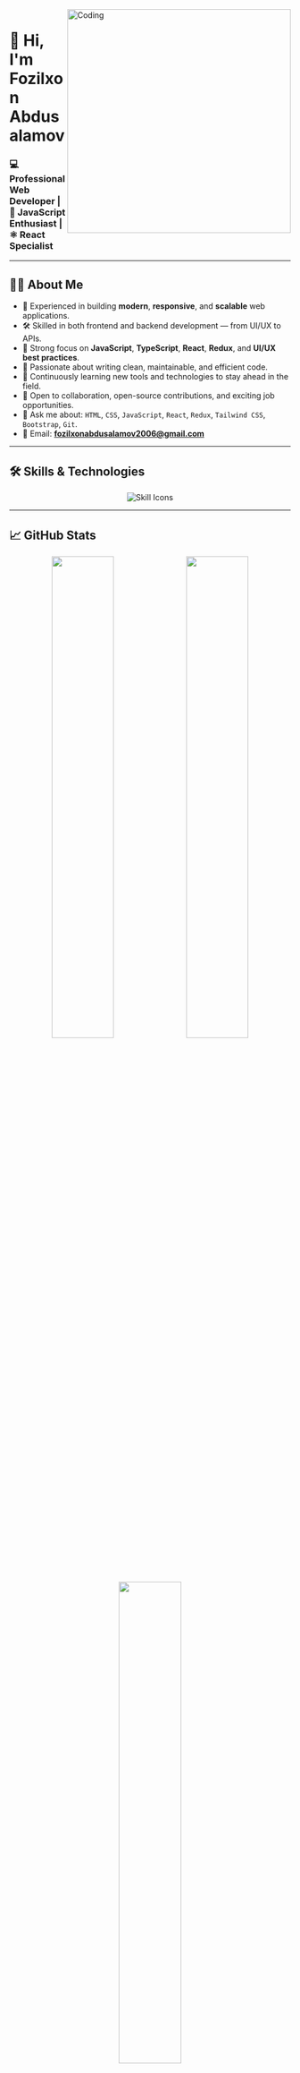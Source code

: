 <!-- Profile Animation -->
<img align="right" alt="Coding" width="400" src="https://cdn.dribbble.com/users/1162077/screenshots/3848914/programmer.gif" />

# 👋 Hi, I'm Fozilxon Abdusalamov

### 💻 Professional Web Developer | 🧠 JavaScript Enthusiast | ⚛️ React Specialist

---

## 👨‍💻 About Me

- 🌟 Experienced in building **modern**, **responsive**, and **scalable** web applications.
- 🛠️ Skilled in both frontend and backend development — from UI/UX to APIs.
- 🚀 Strong focus on **JavaScript**, **TypeScript**, **React**, **Redux**, and **UI/UX best practices**.
- 🧠 Passionate about writing clean, maintainable, and efficient code.
- 🌱 Continuously learning new tools and technologies to stay ahead in the field.
- 🤝 Open to collaboration, open-source contributions, and exciting job opportunities.
- 💬 Ask me about: `HTML`, `CSS`, `JavaScript`, `React`, `Redux`, `Tailwind CSS`, `Bootstrap`, `Git`.
- 📧 Email: **fozilxonabdusalamov2006@gmail.com**

---

## 🛠️ Skills & Technologies

<div align="center">
  <img src="https://skillicons.dev/icons?i=html,css,js,ts,react,redux,bootstrap,tailwind,git,github,vscode" alt="Skill Icons" />
</div>

---

## 📈 GitHub Stats

<div align="center">
  <img src="https://github-readme-stats.vercel.app/api?username=Fozilxon&show_icons=true&theme=radical&hide_border=true&include_all_commits=true&count_private=true" width="47%" />
  <img src="https://github-readme-streak-stats.herokuapp.com/?user=Fozilxon&theme=radical&hide_border=true" width="47%" />
</div>

<div align="center">
  <img src="https://github-readme-stats.vercel.app/api/top-langs/?username=Fozilxon&layout=compact&theme=radical&hide_border=true" width="47%" />
</div>

---

## 🌐 Connect with Me

<p align="center">
  <a href="mailto:fozilxonabdusalamov2006@gmail.com" target="_blank" rel="noreferrer">
    <img src="https://img.shields.io/badge/Gmail-D14836?style=for-the-badge&logo=gmail&logoColor=white" />
  </a>
  <a href="https://t.me/fozilxon25x" target="_blank" rel="noreferrer">
    <img src="https://img.shields.io/badge/Telegram-2CA5E0?style=for-the-badge&logo=telegram&logoColor=white" />
  </a>
  <a href="https://github.com/fozilxonabdusalamov" target="_blank" rel="noreferrer">
    <img src="https://img.shields.io/badge/GitHub-000000?style=for-the-badge&logo=github&logoColor=white" />
  </a>
</p>

---

## 🚀 My Motto

> 💻 **"Professional developers turn challenges into solutions and ideas into reality."**
